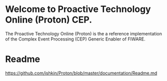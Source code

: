 # Welcome to Proactive Technology Online (Proton) CEP.

The Proactive Technology Online (Proton) is the a reference implementation of the Complex Event Processing (CEP) Generic Enabler of FIWARE.

# Readme
https://github.com/ishkin/Proton/blob/master/documentation/Readme.md

